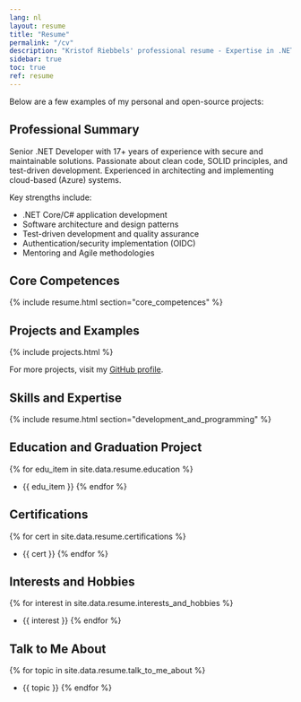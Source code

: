 ```yaml
---
lang: nl
layout: resume
title: "Resume"
permalink: "/cv"
description: "Kristof Riebbels' professional resume - Expertise in .NET development, software architecture, and secure coding practices."
sidebar: true
toc: true
ref: resume
---
```


Below are a few examples of my personal and open-source projects:


## Professional Summary

Senior .NET Developer with 17+ years of experience with secure and maintainable solutions. Passionate about clean code, SOLID principles, and test-driven development. Experienced in architecting and implementing cloud-based (Azure) systems.

Key strengths include:
- .NET Core/C# application development
- Software architecture and design patterns
- Test-driven development and quality assurance
- Authentication/security implementation (OIDC)
- Mentoring and Agile methodologies

## Core Competences
{% include resume.html section="core_competences" %}

## Projects and Examples

{% include projects.html  %}

For more projects, visit my [GitHub profile](https://github.com/kriebb).

## Skills and Expertise
{% include resume.html section="development_and_programming" %}

## Education and Graduation Project
{% for edu_item in site.data.resume.education %}
- {{ edu_item }}
{% endfor %}

## Certifications
{% for cert in site.data.resume.certifications %}
- {{ cert }}
{% endfor %}

## Interests and Hobbies
{% for interest in site.data.resume.interests_and_hobbies %}
- {{ interest }}
{% endfor %}

## Talk to Me About
{% for topic in site.data.resume.talk_to_me_about %}
- {{ topic }}
{% endfor %}

